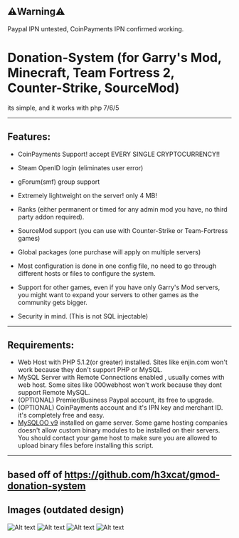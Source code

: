 ## ⚠️Warning⚠️

Paypal IPN untested,
CoinPayments IPN confirmed working.

# Donation-System (for Garry's Mod, Minecraft, Team Fortress 2, Counter-Strike, SourceMod)
its simple, and it works with php 7/6/5
 

----
## Features:
* CoinPayments Support! accept EVERY SINGLE CRYPTOCURRENCY!!


* Steam OpenID login (eliminates user error)
* gForum(smf) group support
* Extremely lightweight on the server! only 4 MB!
* Ranks (either permanent or timed for any admin mod you have, no third party addon required).
* SourceMod support (you can use with Counter-Strike or Team-Fortress games)
* Global packages (one purchase will apply on multiple servers)

* Most configuration is done in one config file, no need to go through different hosts or files to configure the system.
* Support for other games, even if you have only Garry&#039;s Mod servers, you might want to expand your servers to other games as the community gets bigger.
* Security in mind. (This is not SQL injectable)

----
## Requirements: 
* Web Host with PHP 5.1.2(or greater) installed. Sites like enjin.com won&#039;t work because they don&#039;t support PHP or MySQL.
* MySQL Server with Remote Connections enabled , usually comes with web host. Some sites like 000webhost won't work because they dont support Remote MySQL.
* (OPTIONAL) Premier/Business Paypal account, its free to upgrade.
* (OPTIONAL) CoinPayments account and it's IPN key and merchant ID. it's completely free and easy.
* [MySQLOO v9](https://github.com/FredyH/MySQLOO) installed on game server. Some game hosting companies doesn&#039;t allow custom binary modules to be installed on their servers. You should contact your game host to make sure you are allowed to upload binary files before installing this script.

----
based off of https://github.com/h3xcat/gmod-donation-system
----
## Images (outdated design)
![Alt text](http://puu.sh/3zOT7.png)
![Alt text](http://puu.sh/3zOTW.png)
![Alt text](http://puu.sh/3zOQw.png)
![Alt text](http://puu.sh/3zOS7.png)

